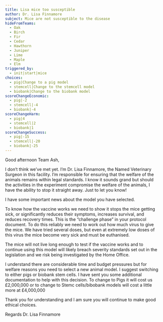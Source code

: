 ```yaml
---
title: Lisa mice too susceptible
author: Dr. Lisa Finnamore
subject: Mice are not susceptible to the disease
hideFromTeams:
  - Oak
  - Birch
  - Fir
  - Cedar
  - Hawthorn
  - Juniper
  - Lime
  - Maple
  - Elm
triggered_by:
  - init|start|mice
choices:
  - pig|Change to a pig model
  - stemcell|Change to the stemcell model
  - biobank|Change to the biobank model
scoreChangeEconomic:
  - pig|-2
  - stemcell|-4
  - biobank|-4
scoreChangeHarm:
  - pig|4
  - stemcell|2
  - biobank|1
scoreChangeSuccess:
  - pig|-15
  - stemcell|-20
  - biobank|-25
---
```


Good afternoon Team Ash, 

I don’t think we’ve met yet. I’m Dr. Lisa Finnamore, the Named Veterinary Surgeon in this facility. I’m responsible for ensuring that the welfare of the animals remains within legal standards. I know it sounds grand but should the activities in the experiment compromise the welfare of the animals, I have the ability to stop it straight away. Just to let you know!

I have some important news about the model you have selected. 

To know how the vaccine works we need to show it stops the mice getting sick, or significantly reduces their symptoms, increases survival, and reduces recovery times. This is the “challenge phase” in your protocol document. To do this reliably we need to work out how much virus to give the mice. We have tried several doses, but even at extremely low doses of this virus the mice become very sick and must be euthanised.

The mice will not live long enough to test if the vaccine works and to continue using this model will likely breach severity standards set out in the legislation and we risk being investigated by the Home Office. 
 
I understand there are considerable time and budget pressures but for welfare reasons you need to select a new animal model. I suggest switching to either pigs or biobank stem cells. I have sent you some additional documentation to help with this decision. To change to Pigs it will cost us £2,000,000 or to change to Stemc cells/bibobank models will cost a little more at £4,000,000
 
Thank you for understanding and I am sure you will continue to make good ethical choices. 
 
Regards
Dr. Lisa Finnamore

